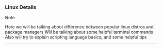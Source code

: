 ### Linux Details

> [!NOTE]
> Here we will be talking about difference between popular linux distros and package managers
> Will be talking about some helpful terminal commands
> Also will try to explain scripting language basics, and some helpful tips

---

